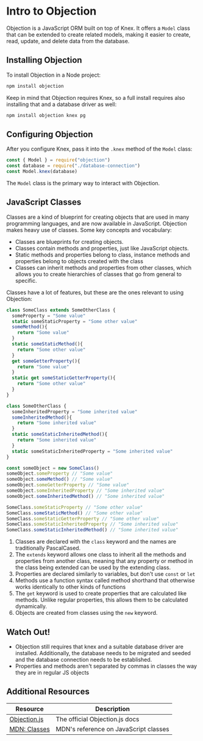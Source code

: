 # Intro to Objection

Objection is a JavaScript ORM built on top of Knex. It offers a `Model` class that can be extended to create related models, making it easier to create, read, update, and delete data from the database.

## Installing Objection

To install Objection in a Node project:

```bash
npm install objection
```

Keep in mind that Objection requires Knex, so a full install requires also installing that and a database driver as well:

```js
npm install objection knex pg
```

## Configuring Objection

After you configure Knex, pass it into the `.knex` method of the `Model` class:

```js
const { Model } = require("objection")
const database = require("./database-connection")
const Model.knex(database)
```

The `Model` class is the primary way to interact with Objection.

## JavaScript Classes

Classes are a kind of blueprint for creating objects that are used in many programming languages, and are now available in JavaScript. Objection makes heavy use of classes. Some key concepts and vocabulary:

* Classes are blueprints for creating objects.
* Classes contain methods and properties, just like JavaScript objects.
* Static methods and properties belong to class, instance methods and properties belong to objects created with the class
* Classes can inherit methods and properties from other classes, which allows you to create hierarchies of classes that go from general to specific.


Classes have a lot of features, but these are the ones relevant to using Objection:

```js
class SomeClass extends SomeOtherClass {
  someProperty = "Some value"
  static someStaticProperty = "Some other value"
  someMethod(){
    return "Some value"
  }
  static someStaticMethod(){
    return "Some other value"
  }
  get someGetterProperty(){
    return "Some value"
  }
  static get someStaticGetterProperty(){
    return "Some other value"
  }
}

class SomeOtherClass {
  someInheritedProperty = "Some inherited value"
  someInheritedMethod(){
    return "Some inherited value"
  }
  static someStaticInheritedMethod(){
    return "Some inherited value"
  }
  static someStaticInheritedProperty = "Some inherited value"
}

const someObject = new SomeClass()
someObject.someProperty // "Some value"
someObject.someMethod() // "Some value"
someObject.someGetterProperty // "Some value"
someObject.someInheritedProperty // "Some inherited value"
someObject.someInheritedMethod() // "Some inherited value"

SomeClass.someStaticProperty // "Some other value"
SomeClass.someStaticMethod() // "Some other value"
SomeClass.someStaticGetterProperty // "Some other value"
SomeClass.someStaticInheritedProperty // "Some inherited value"
SomeClass.someStaticInheritedMethod() // "Some inherited value"
```

1. Classes are declared with the `class` keyword and the names are traditionally PascalCased.
2. The `extends` keyword allows one class to inherit all the methods and properties from another class, meaning that any property or method in the class being extended can be used by the extending class.
3. Properties are declared similarly to variables, but don't use `const` or `let`
4. Methods use a function syntax called method shorthand that otherwise works identically to other kinds of functions
5. The `get` keyword is used to create properties that are calculated like methods. Unlike regular properties, this allows them to be calculated dynamically.
6. Objects are created from classes using the `new` keyword.

## Watch Out!

* Objection still requires that knex and a suitable database driver are installed. Additionally, the database needs to be migrated and seeded and the database connection needs to be established.
* Properties and methods aren't separated by commas in classes the way they are in regular JS objects

## Additional Resources

| Resource | Description |
| --- | --- |
| [Objection.js](https://vincit.github.io/objection.js/) | The official Objection.js docs |
| [MDN: Classes](https://developer.mozilla.org/en-US/docs/Web/JavaScript/Reference/Classes) | MDN's reference on JavaScript classes |
